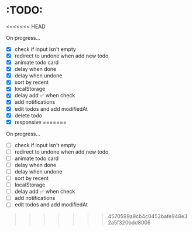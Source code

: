 # :TODO:
<<<<<<< HEAD

On progress...

- [x] check if input isn't empty
- [x] redirect to undone when add new todo
- [x] animate todo card
- [x] delay when done
- [x] delay when undone
- [x] sort by recent
- [x] localStorage
- [x] delay add ✅ when check
- [x] add notifications
- [x] edit todos and add modifiedAt
- [x] delete todo
- [x] responsive
=======

On progress...

- [ ] check if input isn't empty
- [ ] redirect to undone when add new todo
- [ ] animate todo card
- [ ] delay when done
- [ ] delay when undone
- [ ] sort by recent
- [ ] localStorage
- [ ] delay add ✅ when check
- [ ] add notifications
- [ ] edit todos and add modifiedAt
>>>>>>> 4570599a9cb4c0452bafe948e32a5f320bdd8006
